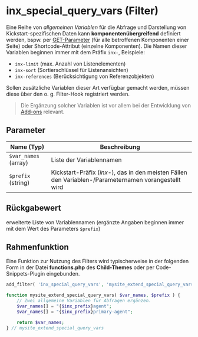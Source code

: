 # inx_special_query_vars (Filter)

Eine Reihe von <i>allgemeinen Variablen</i> für die Abfrage und Darstellung von Kickstart-spezifischen Daten kann **komponentenübergreifend** definiert werden, bspw. per [GET-Parameter](/schnellstart/einbindung#get-parameter) (für alle betroffenen Komponenten einer Seite) oder Shortcode-Attribut (einzelne Komponenten). Die Namen dieser Variablen beginnen immer mit dem Präfix `inx-`, Beispiele:

- `inx-limit` (max. Anzahl von Listenelementen)
- `inx-sort` (Sortierschlüssel für Listenansichten)
- `inx-references` (Berücksichtigung von Referenzobjekten)

Sollen zusätzliche Variablen dieser Art verfügbar gemacht werden, müssen diese über den o. g. Filter-Hook registriert werden.

> Die Ergänzung solcher Variablen ist vor allem bei der Entwicklung von [Add-ons](/add-ons) relevant.

## Parameter

| Name (Typ) | Beschreibung |
| ---------- | ------------ |
| `$var_names` (array) | Liste der Variablennamen |
| `$prefix` (string) | Kickstart-Präfix (*inx-*), das in den meisten Fällen den Variablen-/Parameternamen vorangestellt wird |

## Rückgabewert

erweiterte Liste von Variablennamen (ergänzte Angaben beginnen immer mit dem Wert des Parameters `$prefix`)

## Rahmenfunktion

Eine Funktion zur Nutzung des Filters wird typischerweise in der folgenden Form in der Datei **functions.php** des **Child-Themes** oder per Code-Snippets-Plugin eingebunden.

```php
add_filter( 'inx_special_query_vars', 'mysite_extend_special_query_vars', 10, 2 );

function mysite_extend_special_query_vars( $var_names, $prefix ) {
	// Zwei allgemeine Variablen für Abfragen ergänzen.
	$var_names[] = "{$inx_prefix}agent";
	$var_names[] = "{$inx_prefix}primary-agent";

	return $var_names;
} // mysite_extend_special_query_vars
```